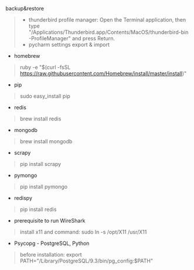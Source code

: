 backup&restore

> * thunderbird profile manager: Open the Terminal application, then type "/Applications/Thunderbird.app/Contents/MacOS/thunderbird-bin -ProfileManager" and press Return.
> * pycharm settings export & import

* homebrew

> ruby -e "$(curl -fsSL https://raw.githubusercontent.com/Homebrew/install/master/install)"

* pip

> sudo easy_install pip

* redis

> brew install redis

* mongodb

> brew install mongodb

* scrapy

> pip install scrapy

* pymongo

> pip install pymongo

* redispy

> pip install redis

* prerequisite to run WireShark

> install x11 and command: sudo ln -s /opt/X11 /usr/X11

* Psycopg - PostgreSQL, Python

> before installation: export PATH="/Library/PostgreSQL/9.3/bin/pg_config:$PATH"
